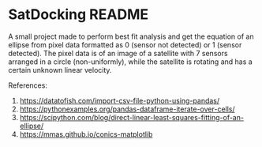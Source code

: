 # SatDocking README


A small project made to perform best fit analysis and get the equation of an ellipse from pixel data formatted as 0 (sensor not detected) or 1 (sensor detected). The pixel data is of an image of a satellite with 7 sensors arranged in a circle (non-uniformly), while the satellite is rotating and has a certain unknown linear velocity.


References:
1. https://datatofish.com/import-csv-file-python-using-pandas/
2. https://pythonexamples.org/pandas-dataframe-iterate-over-cells/
3. https://scipython.com/blog/direct-linear-least-squares-fitting-of-an-ellipse/
4. https://mmas.github.io/conics-matplotlib
